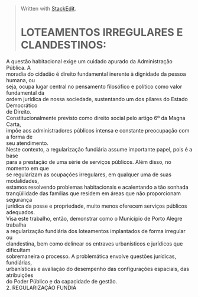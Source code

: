> Written with [StackEdit](https://stackedit.io/).
> # LOTEAMENTOS IRREGULARES E CLANDESTINOS:  
A questão habitacional exige um cuidado apurado da Administração Pública. A  
moradia do cidadão é direito fundamental inerente à dignidade da pessoa humana, ou  
seja, ocupa lugar central no pensamento filosófico e político como valor fundamental da  
ordem jurídica de nossa sociedade, sustentando um dos pilares do Estado Democrático  
de Direito.  
Constitucionalmente previsto como direito social pelo artigo 6º da Magna Carta,  
impõe aos administradores públicos intensa e constante preocupação com a forma de  
seu atendimento.  
Neste contexto, a regularização fundiária assume importante papel, pois é a base  
para a prestação de uma série de serviços públicos. Além disso, no momento em que  
se regularizam as ocupações irregulares, em qualquer uma de suas modalidades,  
estamos resolvendo problemas habitacionais e acalentando a tão sonhada  
tranqüilidade das famílias que residem em áreas que não proporcionam segurança  
jurídica da posse e propriedade, muito menos oferecem serviços públicos adequados.  
Visa este trabalho, então, demonstrar como o Município de Porto Alegre trabalha  
a regularização fundiária dos loteamentos implantados de forma irregular ou  
clandestina, bem como delinear os entraves urbanísticos e jurídicos que dificultam  
sobremaneira o processo. A problemática envolve questões jurídicas, fundiárias,  
urbanísticas e avaliação do desempenho das configurações espaciais, das atribuições  
do Poder Público e da capacidade de gestão.  
2. REGULARIZAÇÃO FUNDIÁ
<!--stackedit_data:
eyJoaXN0b3J5IjpbMTUyNTQyOTUyM119
-->
